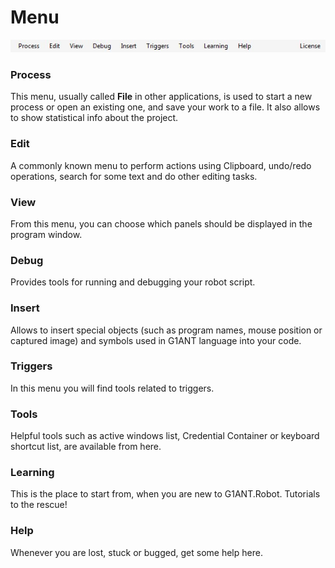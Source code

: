 # Menu

![](https://github.com/G1ANT-Robot/G1ANT.Manual/blob/develop/-assets/menu.jpg)

### Process

This menu, usually called **File** in other applications, is used to start a new process or open an existing one, and save your work to a file. It also allows to show statistical info about the project.

### Edit

A commonly known menu to perform actions using Clipboard, undo/redo operations, search for some text and do other editing tasks.

### View

From this menu, you can choose which panels should be displayed in the program window.

### Debug

Provides tools for running and debugging your robot script.

### Insert

Allows to insert special objects \(such as program names, mouse position or captured image\) and symbols used in G1ANT language into your code.

### Triggers

In this menu you will find tools related to triggers.

### Tools

Helpful tools such as active windows list, Credential Container or keyboard shortcut list, are available from here.

### Learning

This is the place to start from, when you are new to G1ANT.Robot. Tutorials to the rescue!

### Help

Whenever you are lost, stuck or bugged, get some help here.

